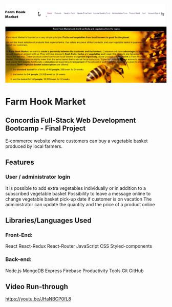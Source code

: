 ![](screenshots/jloupsoloproj_home.jpg)

# Farm Hook Market

## Concordia Full-Stack Web Development Bootcamp - Final Project

E-commerce website where customers can buy a vegetable basket produced by local farmers.

## Features

### User / administrator login

It is possible to add extra vegetables individually or in addition to a subscribed vegetable basket
Possibility to leave a message online to change vegetable basket pick-up date if customer is on vacation
The administrator can update the quantity and the price of a product online

## Libraries/Languages Used

### Front-End:

React
React-Redux
React-Router
JavaScript
CSS
Styled-components

### Back-end:

Node.js
MongoDB
Express
Firebase
Productivity Tools
Git
GitHub

## Video Run-through

https://youtu.be/JHaNBCP0fL8
